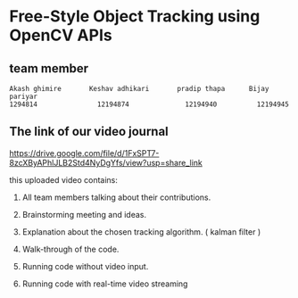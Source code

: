 # Free-Style Object Tracking using OpenCV APIs

## team member 

```
Akash ghimire       Keshav adhikari       pradip thapa      Bijay pariyar 
1294814               12194874              12194940          12194945
```

## The link of our video journal 

https://drive.google.com/file/d/1FxSPT7-8zcXByAPhlJLB2Std4NyDgYfs/view?usp=share_link

this uploaded video contains: 

1) All team members talking about their contributions.

2) Brainstorming meeting and ideas.

3) Explanation about the chosen tracking algorithm. ( kalman filter ) 

4) Walk-through of the code.

5) Running code without video input.

6) Running code with real-time video streaming


